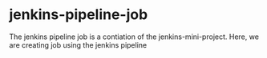 # jenkins-pipeline-job
The jenkins pipeline job is a contiation of the jenkins-mini-project. Here, we are creating job using the jenkins pipeline
